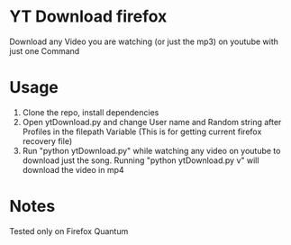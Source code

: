 # YT Download firefox
Download any Video you are watching (or just the mp3) on youtube with just one Command

# Usage
1. Clone the repo, install dependencies 
2. Open ytDownload.py and change User name and Random string after Profiles in the filepath Variable (This is for getting current firefox recovery file)
3. Run "python ytDownload.py" while watching any video on youtube to download just the song. Running "python ytDownload.py v" will download the video in mp4

# Notes
Tested only on Firefox Quantum
